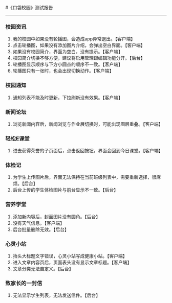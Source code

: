 #《口袋校园》测试报告

----------


### 校园资讯
1.  我的校园中如果没有轮播图，会造成app异常退出。【客户端】
2.  点击轮播图，如果没有添加图片介绍，会弹出空白界面。【客户端】
3.  如果没有校园简介，界面为空白，没有提示。【客户端】
4.  校园简介切换不够方便，建议将启用管理跟编辑功能分开。【后台】
5.  轮播图显示顺序与下方小圆点的顺序不一致。【客户端】
6.  轮播图只有一张时，也会出现切换动作。【客户端】

### 校园通知
1. 通知列表不能及时更新，下拉刷新没有效果。【客户端】

### 新闻论坛
1. 浏览新闻内容后，新闻浏览与作业展切换时，可能出现图层重叠。【客户端】

### 轻松E课堂
1. 进去获得荣誉的子页面后，点击返回按钮，界面会回到今日课堂。【客户端】

### 体检记
1. 为学生上传图片后，界面无法保持在当前班级列表中，需要重新选择，很麻烦。【后台】
2. 后台上传的学生体检图片与前台显示不一致。【后台】

### 营养学堂
1. 添加新内容后，封面图片没有圆角。【后台】
2. 没有天气信息。【客户端】
3. 后台批量删除无效。【后台】

### 心灵小站
1. 抬头大标题文字错误，心灵小站写成健康小站。【客户端】
2. 进入文章内容页后，页面表头没有显示文章标题。【客户端】
3. 文章分类无法自定义。【后台】

### 致家长的一封信
1. 无法显示学生列表，无法发送信件。【后台】